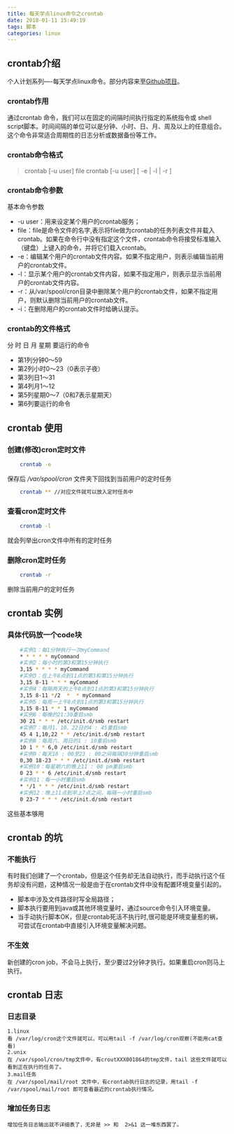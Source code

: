 ```yaml
---
title: 每天学点linux命令之crontab
date: 2018-01-11 15:49:19
tags: 脚本
categories: linux
---
```


## crontab介绍
个人计划系列—-每天学点linux命令。部分内容来至[Github项目](https://github.com/me115/linuxtools_rst)。
### crontab作用
通过crontab 命令，我们可以在固定的间隔时间执行指定的系统指令或 shell script脚本。时间间隔的单位可以是分钟、小时、日、月、周及以上的任意组合。这个命令非常适合周期性的日志分析或数据备份等工作。
<!-- more -->
### crontab命令格式
>    crontab [-u user] file crontab [-u user] [ -e | -l | -r ]

### crontab命令参数
基本命令参数
* -u user：用来设定某个用户的crontab服务；
* file：file是命令文件的名字,表示将file做为crontab的任务列表文件并载入crontab。如果在命令行中没有指定这个文件，crontab命令将接受标准输入（键盘）上键入的命令，并将它们载入crontab。
* -e：编辑某个用户的crontab文件内容。如果不指定用户，则表示编辑当前用户的crontab文件。
* -l：显示某个用户的crontab文件内容，如果不指定用户，则表示显示当前用户的crontab文件内容。
* -r：从/var/spool/cron目录中删除某个用户的crontab文件，如果不指定用户，则默认删除当前用户的crontab文件。
* -i：在删除用户的crontab文件时给确认提示。

### crontab的文件格式
分 时 日 月 星期 要运行的命令

* 第1列分钟0～59
* 第2列小时0～23（0表示子夜）
* 第3列日1～31
* 第4列月1～12
* 第5列星期0～7（0和7表示星期天）
* 第6列要运行的命令

## crontab 使用

### 创建(修改)cron定时文件

```bash
    crontab -e
```
保存后 */var/spool/cron* 文件夹下回找到当前用户的定时任务
```bash
    crontab ** //对应文件就可以放入定时任务中
```

### 查看cron定时文件
```bash
    crontab -l
```
就会列举出cron文件中所有的定时任务

### 删除cron定时任务
```bash
    crontab -r
```
删除当前用户的定时任务

## crontab 实例

### 具体代码放一个code块
```bash
    #实例1：每1分钟执行一次myCommand
    * * * * * myCommand
    #实例2：每小时的第3和第15分钟执行
    3,15 * * * * myCommand
    #实例3：在上午8点到11点的第3和第15分钟执行
    3,15 8-11 * * * myCommand
    #实例4：每隔两天的上午8点到11点的第3和第15分钟执行
    3,15 8-11 */2  *  * myCommand
    #实例5：每周一上午8点到11点的第3和第15分钟执行
    3,15 8-11 * * 1 myCommand
    #实例6：每晚的21:30重启smb
    30 21 * * * /etc/init.d/smb restart
    #实例7：每月1、10、22日的4 : 45重启smb
    45 4 1,10,22 * * /etc/init.d/smb restart
    #实例8：每周六、周日的1 : 10重启smb
    10 1 * * 6,0 /etc/init.d/smb restart
    #实例9：每天18 : 00至23 : 00之间每隔30分钟重启smb
    0,30 18-23 * * * /etc/init.d/smb restart
    #实例10：每星期六的晚上11 : 00 pm重启smb
    0 23 * * 6 /etc/init.d/smb restart
    #实例11：每一小时重启smb
    * */1 * * * /etc/init.d/smb restart
    #实例12：晚上11点到早上7点之间，每隔一小时重启smb
    0 23-7 * * * /etc/init.d/smb restart
```
这些基本够用

## crontab 的坑
### 不能执行
有时我们创建了一个crontab，但是这个任务却无法自动执行，而手动执行这个任务却没有问题，这种情况一般是由于在crontab文件中没有配置环境变量引起的。
- 脚本中涉及文件路径时写全局路径；
- 脚本执行要用到java或其他环境变量时，通过source命令引入环境变量。
- 当手动执行脚本OK，但是crontab死活不执行时,很可能是环境变量惹的祸，可尝试在crontab中直接引入环境变量解决问题。
### 不生效
新创建的cron job，不会马上执行，至少要过2分钟才执行。如果重启cron则马上执行。

## crontab 日志

### 日志目录
    1.linux
    看 /var/log/cron这个文件就可以，可以用tail -f /var/log/cron观察(不能用cat查看)
    2.unix
    在 /var/spool/cron/tmp文件中，有croutXXX001864的tmp文件，tail 这些文件就可以看到正在执行的任务了。
    3.mail任务
    在 /var/spool/mail/root 文件中，有crontab执行日志的记录，用tail -f /var/spool/mail/root 即可查看最近的crontab执行情况。

### 增加任务日志
    增加任务日志输出就不详细表了，无非是 >> 和  2>&1 这一堆东西罢了。




